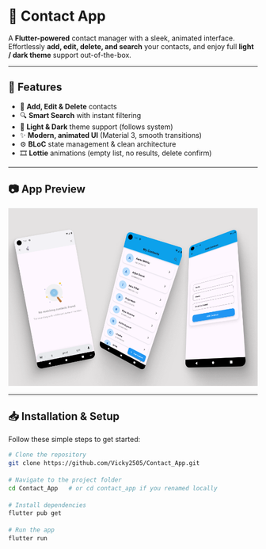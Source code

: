 # 📇 Contact App

A **Flutter-powered** contact manager with a sleek, animated interface. Effortlessly **add, edit, delete, and search** your contacts, and enjoy full **light / dark theme** support out-of-the-box.

---

## 🚀 Features
- 📒 **Add, Edit & Delete** contacts
- 🔍 **Smart Search** with instant filtering
- 🎨 **Light & Dark** theme support (follows system)
- ✨ **Modern, animated UI** (Material 3, smooth transitions)
- ⚙️ **BLoC** state management & clean architecture
- 🎞️ **Lottie** animations (empty list, no results, delete confirm)

---

## 📷 App Preview
![Contact App UI](https://github.com/Vicky2505/Contact_App/blob/main/assets/image/preview_app.png)

---

## 📥 Installation & Setup
Follow these simple steps to get started:

```sh
# Clone the repository
git clone https://github.com/Vicky2505/Contact_App.git

# Navigate to the project folder
cd Contact_App   # or cd contact_app if you renamed locally

# Install dependencies
flutter pub get

# Run the app
flutter run
